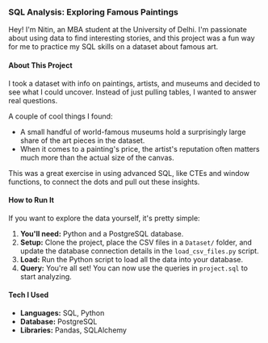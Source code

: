 ### **SQL Analysis: Exploring Famous Paintings**

Hey\! I'm Nitin, an MBA student at the University of Delhi. I'm passionate about using data to find interesting stories, and this project was a fun way for me to practice my SQL skills on a dataset about famous art.

#### **About This Project**

I took a dataset with info on paintings, artists, and museums and decided to see what I could uncover. Instead of just pulling tables, I wanted to answer real questions.

A couple of cool things I found:

* A small handful of world-famous museums hold a surprisingly large share of the art pieces in the dataset.  
* When it comes to a painting's price, the artist's reputation often matters much more than the actual size of the canvas.

This was a great exercise in using advanced SQL, like CTEs and window functions, to connect the dots and pull out these insights.

#### **How to Run It**

If you want to explore the data yourself, it's pretty simple:

1. **You'll need:** Python and a PostgreSQL database.  
2. **Setup:** Clone the project, place the CSV files in a `Dataset/` folder, and update the database connection details in the `load_csv_files.py` script.  
3. **Load:** Run the Python script to load all the data into your database.  
4. **Query:** You're all set\! You can now use the queries in `project.sql` to start analyzing.

#### **Tech I Used**

* **Languages:** SQL, Python  
* **Database:** PostgreSQL  
* **Libraries:** Pandas, SQLAlchemy

